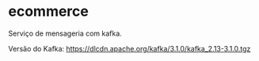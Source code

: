 # ecommerce
Serviço de mensageria com kafka.

Versão do Kafka:
https://dlcdn.apache.org/kafka/3.1.0/kafka_2.13-3.1.0.tgz
